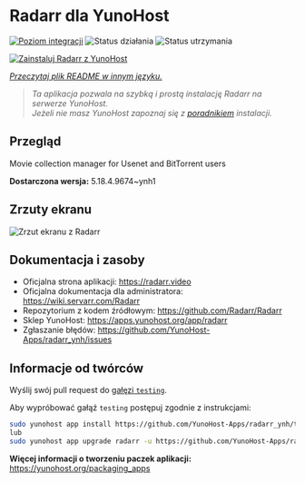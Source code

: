 <!--
To README zostało automatycznie wygenerowane przez <https://github.com/YunoHost/apps/tree/master/tools/readme_generator>
Nie powinno być ono edytowane ręcznie.
-->

# Radarr dla YunoHost

[![Poziom integracji](https://apps.yunohost.org/badge/integration/radarr)](https://ci-apps.yunohost.org/ci/apps/radarr/)
![Status działania](https://apps.yunohost.org/badge/state/radarr)
![Status utrzymania](https://apps.yunohost.org/badge/maintained/radarr)

[![Zainstaluj Radarr z YunoHost](https://install-app.yunohost.org/install-with-yunohost.svg)](https://install-app.yunohost.org/?app=radarr)

*[Przeczytaj plik README w innym języku.](./ALL_README.md)*

> *Ta aplikacja pozwala na szybką i prostą instalację Radarr na serwerze YunoHost.*  
> *Jeżeli nie masz YunoHost zapoznaj się z [poradnikiem](https://yunohost.org/install) instalacji.*

## Przegląd

Movie collection manager for Usenet and BitTorrent users

**Dostarczona wersja:** 5.18.4.9674~ynh1

## Zrzuty ekranu

![Zrzut ekranu z Radarr](./doc/screenshots/screenshot.jpg)

## Dokumentacja i zasoby

- Oficjalna strona aplikacji: <https://radarr.video>
- Oficjalna dokumentacja dla administratora: <https://wiki.servarr.com/Radarr>
- Repozytorium z kodem źródłowym: <https://github.com/Radarr/Radarr>
- Sklep YunoHost: <https://apps.yunohost.org/app/radarr>
- Zgłaszanie błędów: <https://github.com/YunoHost-Apps/radarr_ynh/issues>

## Informacje od twórców

Wyślij swój pull request do [gałęzi `testing`](https://github.com/YunoHost-Apps/radarr_ynh/tree/testing).

Aby wypróbować gałąź `testing` postępuj zgodnie z instrukcjami:

```bash
sudo yunohost app install https://github.com/YunoHost-Apps/radarr_ynh/tree/testing --debug
lub
sudo yunohost app upgrade radarr -u https://github.com/YunoHost-Apps/radarr_ynh/tree/testing --debug
```

**Więcej informacji o tworzeniu paczek aplikacji:** <https://yunohost.org/packaging_apps>
